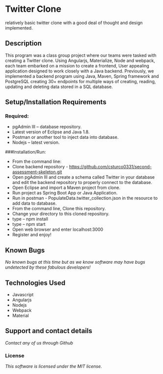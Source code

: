 # Twitter Clone
relatively basic twitter clone with a good deal of thought and design implemented.

## Description

This program was a class group project where our teams were tasked with creating a Twitter clone.  Using Angularjs, Materialize, Node and webpack, each team embarked on a mission to create a frontend, User appealing application designed to work closely with a Java backend. Previously, we implemented a backend program using Java, Maven, Spring framework and PostgreSQL creating 30+ endpoints for multiple ways of creating, reading, updating and deleting data stored in a SQL database.

## Setup/Installation Requirements
### Required:
- pgAdmin III – database repository.
- Latest version of Eclipse and Java 1.8.
- Postman or another tool to inject data into database.
- Nodejs – latest version.

###Installation/Run:
- From the command line:
- Clone backend repository - https://github.com/csturco0331/second-assessment-skeleton.git
- Open pgAdmin III and create a schema called Twitter in your database and edit the backend repository to properly connect to the database.
- Open Eclipse and import a Maven project from clone.
- Run project as Spring Boot App or Java Application.
- Run in postman - PopulateData.twitter_collection.json in the resource to add data to database.
- From the command line, Clone this repository.
- Change your directory to this cloned repository.
- type – npm install
- type – npm start
- Open web browser and enter localhost:3000
- Register and enjoy!

## Known Bugs
_No known bugs at this time but as we know software may have bugs undetected by these fabulous developers!_

## Technologies Used

- Javascript
- Angularjs
- Nodejs
- Webpack
- Material

## Support and contact details
_Contact any of us through Github_

### License

*This software is licensed under the MIT license.*
